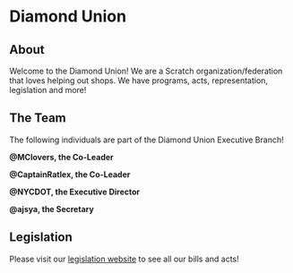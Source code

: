 # Diamond Union

## About

Welcome to the Diamond Union! We are a Scratch organization/federation that loves helping out shops. We have programs, acts, representation, legislation and more!

## The Team

The following individuals are part of the Diamond Union Executive Branch!

**@MClovers, the Co-Leader**

**@CaptainRatlex, the Co-Leader**

**@NYCDOT, the Executive Director**

**@ajsya, the Secretary**

## Legislation

Please visit our [legislation website](legislation.md) to see all our bills and acts!
